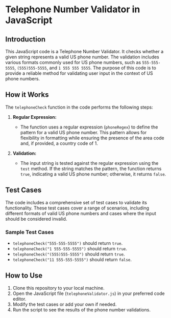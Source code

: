 # Telephone Number Validator in JavaScript

## Introduction

This JavaScript code is a Telephone Number Validator. It checks whether a given string represents a valid US phone number. The validation includes various formats commonly used for US phone numbers, such as `555-555-5555`, `(555)555-5555`, and `1 555 555 5555`. The purpose of this code is to provide a reliable method for validating user input in the context of US phone numbers.

## How it Works

The `telephoneCheck` function in the code performs the following steps:

1. **Regular Expression:**

   - The function uses a regular expression (`phoneRegex`) to define the pattern for a valid US phone number. This pattern allows for flexibility in formatting while ensuring the presence of the area code and, if provided, a country code of 1.

2. **Validation:**
   - The input string is tested against the regular expression using the `test` method. If the string matches the pattern, the function returns `true`, indicating a valid US phone number; otherwise, it returns `false`.

## Test Cases

The code includes a comprehensive set of test cases to validate its functionality. These test cases cover a range of scenarios, including different formats of valid US phone numbers and cases where the input should be considered invalid.

### Sample Test Cases

- `telephoneCheck("555-555-5555")` should return `true`.
- `telephoneCheck("1 555-555-5555")` should return `true`.
- `telephoneCheck("(555)555-5555")` should return `true`.
- `telephoneCheck("11 555-555-5555")` should return `false`.

## How to Use

1. Clone this repository to your local machine.
2. Open the JavaScript file (`telephoneValidator.js`) in your preferred code editor.
3. Modify the test cases or add your own if needed.
4. Run the script to see the results of the phone number validations.
